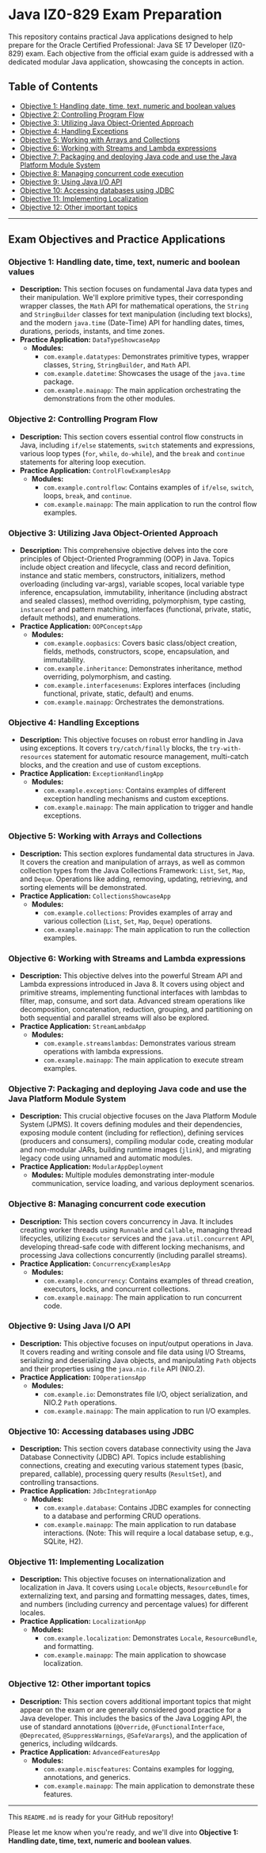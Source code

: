 # Java IZ0-829 Exam Preparation

This repository contains practical Java applications designed to help prepare for the Oracle Certified Professional: Java SE 17 Developer (IZ0-829) exam. Each objective from the official exam guide is addressed with a dedicated modular Java application, showcasing the concepts in action.

## Table of Contents

* [Objective 1: Handling date, time, text, numeric and boolean values](#objective-1-handling-date-time-text-numeric-and-boolean-values)
* [Objective 2: Controlling Program Flow](#objective-2-controlling-program-flow)
* [Objective 3: Utilizing Java Object-Oriented Approach](#objective-3-utilizing-java-object-oriented-approach)
* [Objective 4: Handling Exceptions](#objective-4-handling-exceptions)
* [Objective 5: Working with Arrays and Collections](#objective-5-working-with-arrays-and-collections)
* [Objective 6: Working with Streams and Lambda expressions](#objective-6-working-with-streams-and-lambda-expressions)
* [Objective 7: Packaging and deploying Java code and use the Java Platform Module System](#objective-7-packaging-and-deploying-java-code-and-use-the-java-platform-module-system)
* [Objective 8: Managing concurrent code execution](#objective-8-managing-concurrent-code-execution)
* [Objective 9: Using Java I/O API](#objective-9-using-java-io-api)
* [Objective 10: Accessing databases using JDBC](#objective-10-accessing-databases-using-jdbc)
* [Objective 11: Implementing Localization](#objective-11-implementing-localization)
* [Objective 12: Other important topics](#objective-12-other-important-topics)

---

## Exam Objectives and Practice Applications

### Objective 1: Handling date, time, text, numeric and boolean values

* **Description:** This section focuses on fundamental Java data types and their manipulation. We'll explore primitive types, their corresponding wrapper classes, the `Math` API for mathematical operations, the `String` and `StringBuilder` classes for text manipulation (including text blocks), and the modern `java.time` (Date-Time) API for handling dates, times, durations, periods, instants, and time zones.
* **Practice Application:** `DataTypeShowcaseApp`
    * **Modules:**
        * `com.example.datatypes`: Demonstrates primitive types, wrapper classes, `String`, `StringBuilder`, and `Math` API.
        * `com.example.datetime`: Showcases the usage of the `java.time` package.
        * `com.example.mainapp`: The main application orchestrating the demonstrations from the other modules.

### Objective 2: Controlling Program Flow

* **Description:** This section covers essential control flow constructs in Java, including `if/else` statements, `switch` statements and expressions, various loop types (`for`, `while`, `do-while`), and the `break` and `continue` statements for altering loop execution.
* **Practice Application:** `ControlFlowExamplesApp`
    * **Modules:**
        * `com.example.controlflow`: Contains examples of `if/else`, `switch`, loops, `break`, and `continue`.
        * `com.example.mainapp`: The main application to run the control flow examples.

### Objective 3: Utilizing Java Object-Oriented Approach

* **Description:** This comprehensive objective delves into the core principles of Object-Oriented Programming (OOP) in Java. Topics include object creation and lifecycle, class and record definition, instance and static members, constructors, initializers, method overloading (including var-args), variable scopes, local variable type inference, encapsulation, immutability, inheritance (including abstract and sealed classes), method overriding, polymorphism, type casting, `instanceof` and pattern matching, interfaces (functional, private, static, default methods), and enumerations.
* **Practice Application:** `OOPConceptsApp`
    * **Modules:**
        * `com.example.oopbasics`: Covers basic class/object creation, fields, methods, constructors, scope, encapsulation, and immutability.
        * `com.example.inheritance`: Demonstrates inheritance, method overriding, polymorphism, and casting.
        * `com.example.interfacesenums`: Explores interfaces (including functional, private, static, default) and enums.
        * `com.example.mainapp`: Orchestrates the demonstrations.

### Objective 4: Handling Exceptions

* **Description:** This objective focuses on robust error handling in Java using exceptions. It covers `try/catch/finally` blocks, the `try-with-resources` statement for automatic resource management, multi-catch blocks, and the creation and use of custom exceptions.
* **Practice Application:** `ExceptionHandlingApp`
    * **Modules:**
        * `com.example.exceptions`: Contains examples of different exception handling mechanisms and custom exceptions.
        * `com.example.mainapp`: The main application to trigger and handle exceptions.

### Objective 5: Working with Arrays and Collections

* **Description:** This section explores fundamental data structures in Java. It covers the creation and manipulation of arrays, as well as common collection types from the Java Collections Framework: `List`, `Set`, `Map`, and `Deque`. Operations like adding, removing, updating, retrieving, and sorting elements will be demonstrated.
* **Practice Application:** `CollectionsShowcaseApp`
    * **Modules:**
        * `com.example.collections`: Provides examples of array and various collection (`List`, `Set`, `Map`, `Deque`) operations.
        * `com.example.mainapp`: The main application to run the collection examples.

### Objective 6: Working with Streams and Lambda expressions

* **Description:** This objective delves into the powerful Stream API and Lambda expressions introduced in Java 8. It covers using object and primitive streams, implementing functional interfaces with lambdas to filter, map, consume, and sort data. Advanced stream operations like decomposition, concatenation, reduction, grouping, and partitioning on both sequential and parallel streams will also be explored.
* **Practice Application:** `StreamLambdaApp`
    * **Modules:**
        * `com.example.streamslambdas`: Demonstrates various stream operations with lambda expressions.
        * `com.example.mainapp`: The main application to execute stream examples.

### Objective 7: Packaging and deploying Java code and use the Java Platform Module System

* **Description:** This crucial objective focuses on the Java Platform Module System (JPMS). It covers defining modules and their dependencies, exposing module content (including for reflection), defining services (producers and consumers), compiling modular code, creating modular and non-modular JARs, building runtime images (`jlink`), and migrating legacy code using unnamed and automatic modules.
* **Practice Application:** `ModularAppDeployment`
    * **Modules:** Multiple modules demonstrating inter-module communication, service loading, and various deployment scenarios.

### Objective 8: Managing concurrent code execution

* **Description:** This section covers concurrency in Java. It includes creating worker threads using `Runnable` and `Callable`, managing thread lifecycles, utilizing `Executor` services and the `java.util.concurrent` API, developing thread-safe code with different locking mechanisms, and processing Java collections concurrently (including parallel streams).
* **Practice Application:** `ConcurrencyExamplesApp`
    * **Modules:**
        * `com.example.concurrency`: Contains examples of thread creation, executors, locks, and concurrent collections.
        * `com.example.mainapp`: The main application to run concurrent code.

### Objective 9: Using Java I/O API

* **Description:** This objective focuses on input/output operations in Java. It covers reading and writing console and file data using I/O Streams, serializing and deserializing Java objects, and manipulating `Path` objects and their properties using the `java.nio.file` API (NIO.2).
* **Practice Application:** `IOOperationsApp`
    * **Modules:**
        * `com.example.io`: Demonstrates file I/O, object serialization, and NIO.2 `Path` operations.
        * `com.example.mainapp`: The main application to run I/O examples.

### Objective 10: Accessing databases using JDBC

* **Description:** This section covers database connectivity using the Java Database Connectivity (JDBC) API. Topics include establishing connections, creating and executing various statement types (basic, prepared, callable), processing query results (`ResultSet`), and controlling transactions.
* **Practice Application:** `JdbcIntegrationApp`
    * **Modules:**
        * `com.example.database`: Contains JDBC examples for connecting to a database and performing CRUD operations.
        * `com.example.mainapp`: The main application to run database interactions. (Note: This will require a local database setup, e.g., SQLite, H2).

### Objective 11: Implementing Localization

* **Description:** This objective focuses on internationalization and localization in Java. It covers using `Locale` objects, `ResourceBundle` for externalizing text, and parsing and formatting messages, dates, times, and numbers (including currency and percentage values) for different locales.
* **Practice Application:** `LocalizationApp`
    * **Modules:**
        * `com.example.localization`: Demonstrates `Locale`, `ResourceBundle`, and formatting.
        * `com.example.mainapp`: The main application to showcase localization.

### Objective 12: Other important topics

* **Description:** This section covers additional important topics that might appear on the exam or are generally considered good practice for a Java developer. This includes the basics of the Java Logging API, the use of standard annotations (`@Override`, `@FunctionalInterface`, `@Deprecated`, `@SuppressWarnings`, `@SafeVarargs`), and the application of generics, including wildcards.
* **Practice Application:** `AdvancedFeaturesApp`
    * **Modules:**
        * `com.example.miscfeatures`: Contains examples for logging, annotations, and generics.
        * `com.example.mainapp`: The main application to demonstrate these features.

---

This `README.md` is ready for your GitHub repository!

Please let me know when you're ready, and we'll dive into **Objective 1: Handling date, time, text, numeric and boolean values**.
